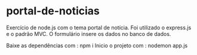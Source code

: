 # portal-de-noticias
Exercício   de node.js com o tema portal de notícia.
Foi utilizado o express.js e o padrão MVC.
O formulário insere os dados  no banco de dados.

Baixe as dependências com  : npm i
Inicio o projeto com : nodemon app.js
